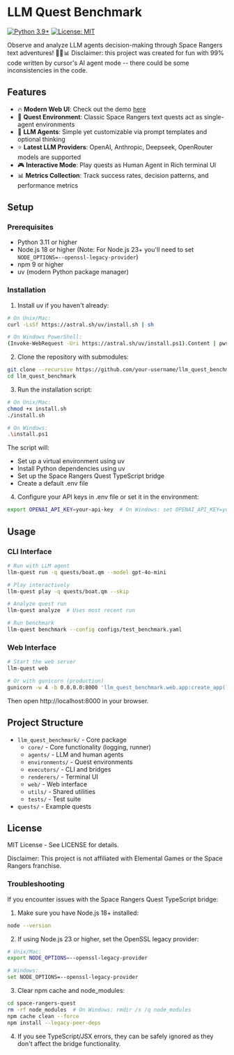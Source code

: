 # LLM Quest Benchmark
[![Python 3.9+](https://img.shields.io/badge/python-3.9+-blue.svg)](https://www.python.org/downloads/)
[![License: MIT](https://img.shields.io/badge/License-MIT-yellow.svg)](https://opensource.org/licenses/MIT)

Observe and analyze LLM agents decision-making through Space Rangers text adventures! 👾🚀📊
Disclaimer: this project was created for fun with 99% code written by cursor's AI agent mode -- there could be some inconsistencies in the code.

## Features

- 🔥 **Modern Web UI**: Check out the demo [here](https://cf82-94-43-167-97.ngrok-free.app)
- 👾 **Quest Environment**: Classic Space Rangers text quests act as single-agent environments
- 🤖 **LLM Agents**: Simple yet customizable via prompt templates and optional thinking
- ⭐️ **Latest LLM Providers**: OpenAI, Anthropic, Deepseek, OpenRouter models are supported
- 🎮 **Interactive Mode**: Play quests as Human Agent in Rich terminal UI
- 📊 **Metrics Collection**: Track success rates, decision patterns, and performance metrics

## Setup

### Prerequisites
- Python 3.11 or higher
- Node.js 18 or higher (Note: For Node.js 23+ you'll need to set `NODE_OPTIONS=--openssl-legacy-provider`)
- npm 9 or higher
- uv (modern Python package manager)

### Installation

1. Install uv if you haven't already:
```bash
# On Unix/Mac:
curl -LsSf https://astral.sh/uv/install.sh | sh

# On Windows PowerShell:
(Invoke-WebRequest -Uri https://astral.sh/uv/install.ps1).Content | pwsh
```

2. Clone the repository with submodules:
```bash
git clone --recursive https://github.com/your-username/llm_quest_benchmark.git
cd llm_quest_benchmark
```

3. Run the installation script:
```bash
# On Unix/Mac:
chmod +x install.sh
./install.sh

# On Windows:
.\install.ps1
```

The script will:
- Set up a virtual environment using uv
- Install Python dependencies using uv
- Set up the Space Rangers Quest TypeScript bridge
- Create a default .env file

4. Configure your API keys in .env file or set it in the environment:
```bash
export OPENAI_API_KEY=your-api-key  # On Windows: set OPENAI_API_KEY=your-api-key
```

## Usage

### CLI Interface
```bash
# Run with LLM agent
llm-quest run -q quests/boat.qm --model gpt-4o-mini

# Play interactively
llm-quest play -q quests/boat.qm --skip

# Analyze quest run
llm-quest analyze  # Uses most recent run

# Run benchmark
llm-quest benchmark --config configs/test_benchmark.yaml
```

### Web Interface
```bash
# Start the web server
llm-quest web

# Or with gunicorn (production)
gunicorn -w 4 -b 0.0.0.0:8000 'llm_quest_benchmark.web.app:create_app()'
```

Then open http://localhost:8000 in your browser.

## Project Structure

- `llm_quest_benchmark/` - Core package
  - `core/` - Core functionality (logging, runner)
  - `agents/` - LLM and human agents
  - `environments/` - Quest environments
  - `executors/` - CLI and bridges
  - `renderers/` - Terminal UI
  - `web/` - Web interface
  - `utils/` - Shared utilities
  - `tests/` - Test suite
- `quests/` - Example quests

## License
MIT License - See LICENSE for details.

Disclaimer: This project is not affiliated with Elemental Games or the Space Rangers franchise.

### Troubleshooting

If you encounter issues with the Space Rangers Quest TypeScript bridge:

1. Make sure you have Node.js 18+ installed:
```bash
node --version
```

2. If using Node.js 23 or higher, set the OpenSSL legacy provider:
```bash
# Unix/Mac:
export NODE_OPTIONS=--openssl-legacy-provider

# Windows:
set NODE_OPTIONS=--openssl-legacy-provider
```

3. Clear npm cache and node_modules:
```bash
cd space-rangers-quest
rm -rf node_modules  # On Windows: rmdir /s /q node_modules
npm cache clean --force
npm install --legacy-peer-deps
```

4. If you see TypeScript/JSX errors, they can be safely ignored as they don't affect the bridge functionality.
